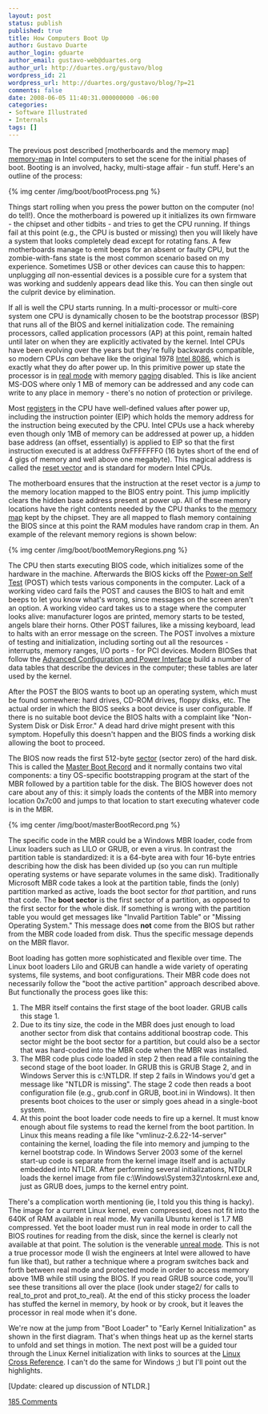 ```yaml
---
layout: post
status: publish
published: true
title: How Computers Boot Up
author: Gustavo Duarte
author_login: gduarte
author_email: gustavo-web@duartes.org
author_url: http://duartes.org/gustavo/blog
wordpress_id: 21
wordpress_url: http://duartes.org/gustavo/blog/?p=21
comments: false
date: 2008-06-05 11:40:31.000000000 -06:00
categories:
- Software Illustrated
- Internals
tags: []
---
```

The previous post described [motherboards and the memory map] [memory-map] in
Intel computers to set the scene for the initial phases of boot.  Booting is an
involved, hacky, multi-stage affair - fun stuff. Here's an outline of the
process:

{% img center /img/boot/bootProcess.png %}

Things start rolling when you press the power button on the computer
(no! do tell!). Once the motherboard is powered up it initializes its
own firmware - the chipset and other tidbits - and tries to get the CPU
running. If things fail at this point (e.g., the CPU is busted or
missing) then you will likely have a system that looks completely dead
except for rotating fans. A few motherboards manage to emit beeps for an
absent or faulty CPU, but the zombie-with-fans state is the most common
scenario based on my experience. Sometimes USB or other devices can
cause this to happen: unplugging *all* non-essential devices is a
possible cure for a system that was working and suddenly appears dead
like this. You can then single out the culprit device by elimination.

If all is well the CPU starts running. In a multi-processor or multi-core system
one CPU is dynamically chosen to be the bootstrap processor (BSP) that runs all
of the BIOS and kernel initialization code. The remaining processors, called
application processors (AP) at this point, remain halted until later on when
they are explicitly activated by the kernel. Intel CPUs have been evolving over
the years but they're fully backwards compatible, so modern CPUs *can* behave
like the original 1978 [Intel 8086][wp-8086], which is exactly what they do
after power up. In this primitive power up state the processor is 
in [real mode][wp-real] with memory [paging][wp-paging] disabled. 
This is like ancient
MS-DOS where only 1 MB of memory can be addressed and any code can write to any
place in memory - there's no notion of protection or privilege.

Most [registers](http://en.wikipedia.org/wiki/Processor_register) in the
CPU have well-defined values after power up, including the instruction
pointer (EIP) which holds the memory address for the instruction being
executed by the CPU. Intel CPUs use a hack whereby even though only 1MB
of memory can be addressed at power up, a hidden base address (an
offset, essentially) is applied to EIP so that the first instruction
executed is at address 0xFFFFFFF0 (16 bytes short of the end of 4 gigs
of memory and well above one megabyte). This magical address is called
the [reset vector](http://en.wikipedia.org/wiki/Reset_vector) and is
standard for modern Intel CPUs.

The motherboard ensures that the instruction at the reset vector is a
*jump* to the memory location mapped to the BIOS entry point. This jump
implicitly clears the hidden base address present at power up. All of
these memory locations have the right contents needed by the CPU thanks
to the [memory map][memory-map]
kept by the chipset. They are all mapped to flash memory containing the
BIOS since at this point the RAM modules have random crap in them. An
example of the relevant memory regions is shown below:

{% img center /img/boot/bootMemoryRegions.png %}

The CPU then starts executing BIOS code, which initializes some of the hardware
in the machine. Afterwards the BIOS kicks off the [Power-on Self Test][wp-post]
(POST) which tests various components in the computer. Lack of a working video
card fails the POST and causes the BIOS to halt and emit beeps to let you know
what's wrong, since messages on the screen aren't an option. A working video
card takes us to a stage where the computer looks alive: manufacturer logos are
printed, memory starts to be tested, angels blare their horns. Other POST
failures, like a missing keyboard, lead to halts with an error message on the
screen. The POST involves a mixture of testing and initialization, including
sorting out all the resources - interrupts, memory ranges, I/O ports - for PCI
devices. Modern BIOSes that follow the [Advanced Configuration and Power
Interface][wp-acpi] build a number of data tables that describe the devices in
the computer; these tables are later used by the kernel.

After the POST the BIOS wants to boot up an operating system, which must
be found somewhere: hard drives, CD-ROM drives, floppy disks, etc. The
actual order in which the BIOS seeks a boot device is user configurable.
If there is no suitable boot device the BIOS halts with a complaint like
"Non-System Disk or Disk Error." A dead hard drive might present with
this symptom. Hopefully this doesn't happen and the BIOS finds a working
disk allowing the boot to proceed.

The BIOS now reads the first 512-byte
[sector][wp-sector] (sector zero) of the
hard disk. This is called the [Master Boot
Record](http://en.wikipedia.org/wiki/Master_boot_record) and it normally
contains two vital components: a tiny OS-specific bootstrapping program
at the start of the MBR followed by a partition table for the disk. The
BIOS however does not care about any of this: it simply loads the
contents of the MBR into memory location 0x7c00 and jumps to that
location to start executing whatever code is in the MBR.

{% img center /img/boot/masterBootRecord.png %}

The specific code in the MBR could be a Windows MBR loader, code from
Linux loaders such as LILO or GRUB, or even a virus. In contrast the
partition table is standardized: it is a 64-byte area with four 16-byte
entries describing how the disk has been divided up (so you can run
multiple operating systems or have separate volumes in the same disk).
Traditionally Microsoft MBR code takes a look at the partition table,
finds the (only) partition marked as active, loads the boot sector for
*that* partition, and runs that code. The **boot sector** is the first
sector of a partition, as opposed to the first sector for the whole
disk. If something is wrong with the partition table you would get
messages like "Invalid Partition Table" or "Missing Operating System."
This message does **not** come from the BIOS but rather from the MBR
code loaded from disk. Thus the specific message depends on the MBR
flavor.

Boot loading has gotten more sophisticated and flexible over time. The
Linux boot loaders Lilo and GRUB can handle a wide variety of operating
systems, file systems, and boot configurations. Their MBR code does not
necessarily follow the "boot the active partition" approach described
above. But functionally the process goes like this:

1.  The MBR itself contains the first stage of the boot loader. GRUB
    calls this stage 1.
2.  Due to its tiny size, the code in the MBR does just enough to load
    another sector from disk that contains additional boostrap code.
    This sector might be the boot sector for a partition, but could also
    be a sector that was hard-coded into the MBR code when the MBR was
    installed.
3.  The MBR code plus code loaded in step 2 then read a file containing
    the second stage of the boot loader. In GRUB this is GRUB Stage 2,
    and in Windows Server this is c:\\NTLDR. If step 2 fails in Windows
    you'd get a message like "NTLDR is missing". The stage 2 code then
    reads a boot configuration file (e.g., grub.conf in GRUB, boot.ini
    in Windows). It then presents boot choices to the user or simply
    goes ahead in a single-boot system.
4.  At this point the boot loader code needs to fire up a kernel. It
    must know enough about file systems to read the kernel from the boot
    partition. In Linux this means reading a file like
    "vmlinuz-2.6.22-14-server" containing the kernel, loading the file
    into memory and jumping to the kernel bootstrap code. In Windows
    Server 2003 some of the kernel start-up code is separate from the
    kernel image itself and is actually embedded into NTLDR. After
    performing several initializations, NTDLR loads the kernel image
    from file c:\\Windows\\System32\\ntoskrnl.exe and, just as GRUB
    does, jumps to the kernel entry point.

There's a complication worth mentioning (ie, I told you this thing is
hacky). The image for a current Linux kernel, even compressed, does not
fit into the 640K of RAM available in real mode. My vanilla Ubuntu
kernel is 1.7 MB compressed. Yet the boot loader must run in real mode
in order to call the BIOS routines for reading from the disk, since the
kernel is clearly not available at that point. The solution is the
venerable [unreal mode](http://en.wikipedia.org/wiki/Unreal_mode). This
is not a true processor mode (I wish the engineers at Intel were allowed
to have fun like that), but rather a technique where a program switches
back and forth between real mode and protected mode in order to access
memory above 1MB while still using the BIOS. If you read GRUB source
code, you'll see these transitions all over the place (look under
stage2/ for calls to real\_to\_prot and prot\_to\_real). At the end of
this sticky process the loader has stuffed the kernel in memory, by hook
or by crook, but it leaves the processor in real mode when it's done.

We're now at the jump from "Boot Loader" to "Early Kernel
Initialization" as shown in the first diagram. That's when things heat
up as the kernel starts to unfold and set things in motion. The next
post will be a guided tour through the Linux Kernel initialization with
links to sources at the [Linux Cross Reference](http://lxr.linux.no/). I
can't do the same for Windows ;) but I'll point out the highlights.

[Update: cleared up discussion of NTLDR.]

[wp-paging]: http://en.wikipedia.org/wiki/Paging
[wp-real]: http://en.wikipedia.org/wiki/Real_mode
[wp-8086]: http://en.wikipedia.org/wiki/Intel_8086
[wp-sector]: http://en.wikipedia.org/wiki/Disk_sector
[wp-acpi]: http://en.wikipedia.org/wiki/ACPI
[wp-post]: http://en.wikipedia.org/wiki/Power_on_self_test
[memory-map]: /post/motherboard-chipsets-memory-map
[185 Comments](/comments/how-computers-boot.html)

